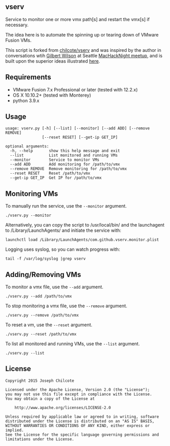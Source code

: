 vserv
-----

Service to monitor one or more vmx path[s] and restart the vmx[s] if necessary.

The idea here is to automate the spinning up or tearing down of VMware Fusion VMs.

This script is forked from [chilcote/vserv](https://github.com/chilcote/vserv) and was inspired by the author in conversations wtih [Gilbert Wilson](https://twitter.com/boyonwheels) at Seattle [MacHackNight meetup](https://groups.google.com/forum/#!searchin/macenterprise/ctdawe$20red$20door/macenterprise/T2L2j8SnNWc/eUcghNez5sMJ), and is built upon the superior ideas illustrated [here](https://github.com/boyonwheels/vmrun.wrapper).

Requirements
------------

+ VMware Fusion 7.x Professional or later (tested with 12.2.x)
+ OS X 10.10.2+ (tested with Monterey)
+ python 3.9.x

Usage
-----

    usage: vserv.py [-h] [--list] [--monitor] [--add ADD] [--remove REMOVE]
                    [--reset RESET] [--get-ip GET_IP]

    optional arguments:
      -h, --help       show this help message and exit
      --list           List monitored and running VMs
      --monitor        Service to monitor VMs
      --add ADD        Add monitoring for /path/to/vmx
      --remove REMOVE  Remove monitoring for /path/to/vmx
      --reset RESET    Reset /path/to/vmx
      --get-ip GET_IP  Get IP for /path/to/vmx

Monitoring VMs
--------------

To manually run the service, use the `--monitor` argument.

    ./vserv.py --monitor

Alternatively, you can copy the script to /usr/local/bin/ and the launchagent to /Library/LaunchAgents/ and initiate the service with:

    launchctl load /Library/LaunchAgents/com.github.vserv.monitor.plist

Logging uses syslog, so you can watch progress with:

    tail -f /var/log/syslog |grep vserv


Adding/Removing VMs
-------------------

To monitor a vmx file, use the `--add` argument.

    ./vserv.py --add /path/to/vmx

To stop monitoring a vmx file, use the `--remove` argument.

    ./vserv.py --remove /path/to/vmx

To reset a vm, use the `--reset` argument.

    ./vserv.py --reset /path/to/vmx

To list all monitored and running VMs, use the `--list` argument.

    ./vserv.py --list


License
-------

    Copyright 2015 Joseph Chilcote
    
    Licensed under the Apache License, Version 2.0 (the "License");
    you may not use this file except in compliance with the License.
    You may obtain a copy of the License at
    
        http://www.apache.org/licenses/LICENSE-2.0
    
    Unless required by applicable law or agreed to in writing, software
    distributed under the License is distributed on an "AS IS" BASIS,
    WITHOUT WARRANTIES OR CONDITIONS OF ANY KIND, either express or implied.
    See the License for the specific language governing permissions and
    limitations under the License.
